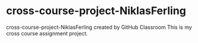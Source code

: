 # cross-course-project-NiklasFerling
cross-course-project-NiklasFerling created by GitHub Classroom
This is my cross course assignment project.
